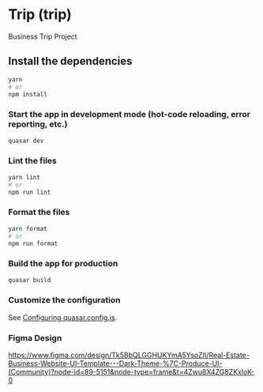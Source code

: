 # Trip (trip)

Business Trip Project

## Install the dependencies

```bash
yarn
# or
npm install
```

### Start the app in development mode (hot-code reloading, error reporting, etc.)

```bash
quasar dev
```

### Lint the files

```bash
yarn lint
# or
npm run lint
```

### Format the files

```bash
yarn format
# or
npm run format
```

### Build the app for production

```bash
quasar build
```

### Customize the configuration

See [Configuring quasar.config.js](https://v2.quasar.dev/quasar-cli-vite/quasar-config-js).

### Figma Design

https://www.figma.com/design/Tk5BbQLGGHUKYmA5YsoZII/Real-Estate-Business-Website-UI-Template---Dark-Theme-%7C-Produce-UI-(Community)?node-id=89-5151&node-type=frame&t=4Zwu8X4ZG8ZKxloK-0
